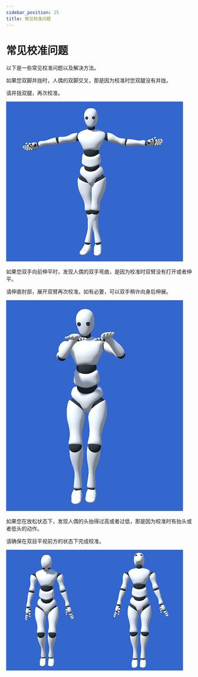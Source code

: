 ```yaml
---
sidebar_position: 25
title: 常见校准问题
---
```


# 常见校准问题

以下是一些常见校准问题以及解决方法。

如果您双脚并拢时，人偶的双脚交叉，那是因为校准时您双腿没有并拢。

请并拢双腿，再次校准。

![](../img/Fn10Uvti7k9iyPwW3-jwbM-upQZ9.png)

如果您双手向前伸平时，发现人偶的双手弯曲，是因为校准时双臂没有打开或者伸平。

请伸直肘部，展开双臂再次校准。如有必要，可以双手稍许向身后伸展。

![](../img/FsonlOAO5mslbZ_ZjFJ5wAfWspiY.png)

如果您在放松状态下，发现人偶的头抬得过高或者过低，那是因为校准时有抬头或者低头的动作。

请确保在双目平视前方的状态下完成校准。

![](../img/Fmy6huuoYbfeSZi2mP-uRIiurOhT.png)
